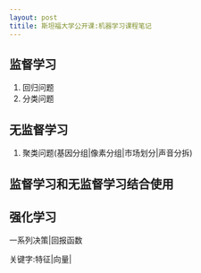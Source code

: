 ```yaml
---
layout: post
titile: 斯坦福大学公开课:机器学习课程笔记
---
```


## 监督学习
1. 回归问题
2. 分类问题

## 无监督学习
1. 聚类问题(基因分组|像素分组|市场划分|声音分拆)

## 监督学习和无监督学习结合使用

## 强化学习

一系列决策|回报函数

关键字:特征|向量|

